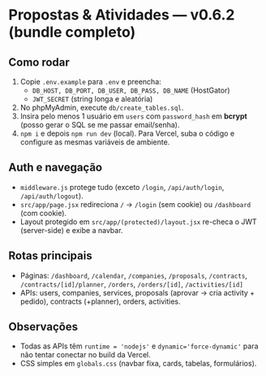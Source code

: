 # Propostas & Atividades — v0.6.2 (bundle completo)

## Como rodar
1. Copie `.env.example` para `.env` e preencha:
   - `DB_HOST, DB_PORT, DB_USER, DB_PASS, DB_NAME` (HostGator)
   - `JWT_SECRET` (string longa e aleatória)
2. No phpMyAdmin, execute `db/create_tables.sql`.
3. Insira pelo menos 1 usuário em `users` com `password_hash` em **bcrypt** (posso gerar o SQL se me passar email/senha).
4. `npm i` e depois `npm run dev` (local). Para Vercel, suba o código e configure as mesmas variáveis de ambiente.

## Auth e navegação
- `middleware.js` protege tudo (exceto `/login`, `/api/auth/login`, `/api/auth/logout`).
- `src/app/page.jsx` redireciona `/` → `/login` (sem cookie) ou `/dashboard` (com cookie).
- Layout protegido em `src/app/(protected)/layout.jsx` re-checa o JWT (server-side) e exibe a navbar.

## Rotas principais
- Páginas: `/dashboard`, `/calendar`, `/companies`, `/proposals`, `/contracts`, `/contracts/[id]/planner`, `/orders`, `/orders/[id]`, `/activities/[id]`
- APIs: users, companies, services, proposals (aprovar → cria activity + pedido), contracts (+planner), orders, activities.

## Observações
- Todas as APIs têm `runtime = 'nodejs'` e `dynamic='force-dynamic'` para não tentar conectar no build da Vercel.
- CSS simples em `globals.css` (navbar fixa, cards, tabelas, formulários).
